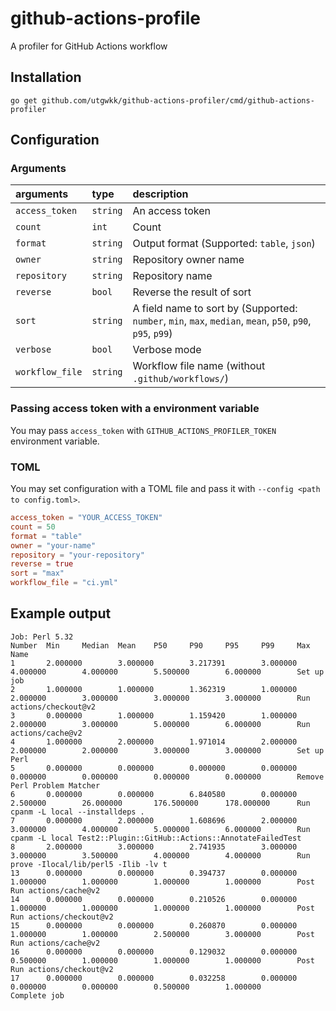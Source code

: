 # github-actions-profile

A profiler for GitHub Actions workflow

## Installation

```
go get github.com/utgwkk/github-actions-profiler/cmd/github-actions-profiler
```

## Configuration

### Arguments

|arguments|type|description|
|:-|:-|:-|
|`access_token`|`string`|An access token|
|`count`|`int`|Count <!-- TODO: write more detail -->|
|`format`|`string`|Output format (Supported: `table`, `json`)|
|`owner`|`string`|Repository owner name|
|`repository`|`string`|Repository name|
|`reverse`|`bool`|Reverse the result of sort|
|`sort`|`string`|A field name to sort by (Supported: `number`, `min`, `max`, `median`, `mean`, `p50`, `p90`, `p95`, `p99`)|
|`verbose`|`bool`|Verbose mode|
|`workflow_file`|`string`|Workflow file name (without `.github/workflows/`)|

### Passing access token with a environment variable

You may pass `access_token` with `GITHUB_ACTIONS_PROFILER_TOKEN` environment variable.

### TOML

You may set configuration with a TOML file and pass it with `--config <path to config.toml>`.

```toml
access_token = "YOUR_ACCESS_TOKEN"
count = 50
format = "table"
owner = "your-name"
repository = "your-repository"
reverse = true
sort = "max"
workflow_file = "ci.yml"
```

## Example output

```
Job: Perl 5.32
Number  Min     Median  Mean    P50     P90     P95     P99     Max     Name
1       2.000000        3.000000        3.217391        3.000000        4.000000        4.000000        5.500000        6.000000        Set up job
2       1.000000        1.000000        1.362319        1.000000        2.000000        3.000000        3.000000        3.000000        Run actions/checkout@v2
3       0.000000        1.000000        1.159420        1.000000        2.000000        3.000000        5.000000        6.000000        Run actions/cache@v2
4       1.000000        2.000000        1.971014        2.000000        2.000000        2.000000        3.000000        3.000000        Set up Perl
5       0.000000        0.000000        0.000000        0.000000        0.000000        0.000000        0.000000        0.000000        Remove Perl Problem Matcher
6       0.000000        0.000000        6.840580        0.000000        2.500000        26.000000       176.500000      178.000000      Run cpanm -L local --installdeps .
7       0.000000        2.000000        1.608696        2.000000        3.000000        4.000000        5.000000        6.000000        Run cpanm -L local Test2::Plugin::GitHub::Actions::AnnotateFailedTest
8       2.000000        3.000000        2.741935        3.000000        3.000000        3.500000        4.000000        4.000000        Run prove -Ilocal/lib/perl5 -Ilib -lv t
13      0.000000        0.000000        0.394737        0.000000        1.000000        1.000000        1.000000        1.000000        Post Run actions/cache@v2
14      0.000000        0.000000        0.210526        0.000000        1.000000        1.000000        1.000000        1.000000        Post Run actions/checkout@v2
15      0.000000        0.000000        0.260870        0.000000        1.000000        1.000000        2.500000        3.000000        Post Run actions/cache@v2
16      0.000000        0.000000        0.129032        0.000000        0.500000        1.000000        1.000000        1.000000        Post Run actions/checkout@v2
17      0.000000        0.000000        0.032258        0.000000        0.000000        0.000000        0.500000        1.000000        Complete job
```
